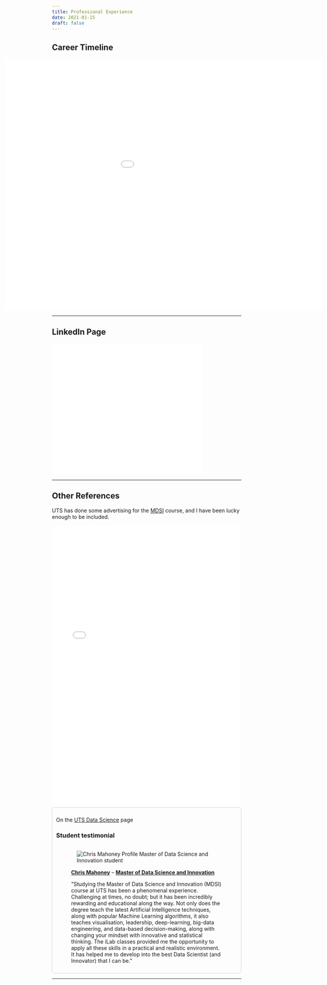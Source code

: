 ```yaml
---
title: Professional Experience
date: 2021-01-15
draft: false
---
```


<style>
    .career-container {
        position:relative;
        border:none; 
        width:100vw; 
        position:relative;
        left: -25%;
        right: -25%;
    }
    .career-box {
        height:auto;
        width:1220px;
        height:670px;
    }
    .border-box {
        border:1px black;
    }


</style>

## Career Timeline

<!-- Career timeline -->
<div class="career-container">
    <iframe class="career-box" src="../docs/career.html" frameborder="none"></iframe>
</div>

---

## LinkedIn Page

<!-- 
<script type="text/javascript" src="https://platform.linkedin.com/badges/js/profile.js" async defer></script>
<div
    class="LI-profile-badge"
    data-version="v1" 
    data-size="large" 
    data-locale="en_US" 
    data-type="vertical" 
    data-theme="light" 
    data-vanity="chrimaho"
>
    <a 
        class="LI-simple-link" 
        href='https://au.linkedin.com/in/chrimaho?trk=profile-badge'
    >
    </a>
</div>
-->

<!-- Direct link to LinkedIn page -->

<iframe src="../docs/linkedin.html" scrolling="no" style="width:400px; height:350px;" frameborder="none"></iframe>

---

## Other References

<!-- UTS reference on Facebook -->

UTS has done some advertising for the [MDSI](https://www.uts.edu.au/future-students/find-a-course/master-data-science-and-innovation) course, and I have been lucky enough to be included.

<iframe src="../docs/facebook.html" scrolling="no" frameborder="none" style="width:500px;height:750px"></iframe>

<style>
    .nice-border {
        border-width: 1px;
        border-style: solid;
        border-color: lightgrey;
        border-radius: 5px;
        padding: 10px;
    }
</style>

<div class="nice-border">
    <p>On the <a href="https://www.uts.edu.au/future-students/postgraduate/pg-info-fair/data-science/">UTS Data Science</a> page</p>
    <h3>Student testimonial</h3>
    <div class="align-left embedded-entity" data-langcode="en">
        <figure class="wysiwyg-m media media-image">
            <picture>
                <source srcset="https://www.uts.edu.au/sites/default/files/styles/wysiwyg_medium_x1/public/2021-03/TDI-Student-ChrisMahoney.jpg?itok=Sb0IXtyk 1x, https://www.uts.edu.au/sites/default/files/styles/wysiwyg_medium_x2/public/2021-03/TDI-Student-ChrisMahoney.jpg?itok=fQ8_v0gz 2x" media="(min-width: 1000px)" type="image/jpeg">
                <source srcset="https://www.uts.edu.au/sites/default/files/styles/wysiwyg_medium_x1/public/2021-03/TDI-Student-ChrisMahoney.jpg?itok=Sb0IXtyk 1x, https://www.uts.edu.au/sites/default/files/styles/wysiwyg_medium_x2/public/2021-03/TDI-Student-ChrisMahoney.jpg?itok=fQ8_v0gz 2x" media="(min-width: 600px)" type="image/jpeg">
                <source srcset="https://www.uts.edu.au/sites/default/files/styles/wysiwyg_generic_small_x1/public/2021-03/TDI-Student-ChrisMahoney.jpg?itok=XoIrs0RV 1x, https://www.uts.edu.au/sites/default/files/styles/wysiwyg_generic_small_x2/public/2021-03/TDI-Student-ChrisMahoney.jpg?itok=aPE0L_Rd 2x" type="image/jpeg">
                <img src="https://www.uts.edu.au/sites/default/files/styles/wysiwyg_medium_x1/public/2021-03/TDI-Student-ChrisMahoney.jpg?itok=Sb0IXtyk" alt="Chris Mahoney Profile Master of Data Science and Innovation student" typeof="foaf:Image" align="left" style="float:left; margin:15px;">
                    <p><strong><a href="https://www.linkedin.com/in/chrimaho/">Chris Mahoney</a></strong> – <strong><a href="https://www.uts.edu.au/future-students/transdisciplinary-innovation/master-data-science-and-innovation/master-data-science-and-innovation">Master of Data Science and Innovation</a></strong></p>
                    <p style="margin-top:6px">"Studying the Master of Data Science and Innovation (MDSI) course at UTS has been a phenomenal experience. Challenging at times, no doubt; but it has been incredibly rewarding and educational along the way. Not only does the degree teach the latest Artificial Intelligence techniques, along with popular Machine Learning algorithms, it also teaches visualisation, leadership, deep-learning, big-data engineering, and data-based decision-making, along with changing your mindset with innovative and statistical thinking. The iLab classes provided me the opportunity to apply all these skills in a practical and realistic environment. It has helped me to develop into the best Data Scientist (and Innovator) that I can be."</p>
                </img>
            </picture>
        </figure>
    </div>
    
</div>

---

